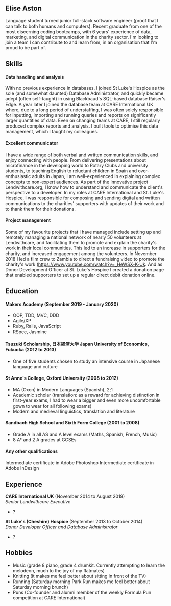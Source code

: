 ## Elise Aston

Language student turned junior full-stack software engineer (proof that I can talk to both humans and computers). Recent graduate from one of the most discerning coding bootcamps, with 6 years' experience of data, marketing, and digital communication in the charity sector. I'm looking to join a team I can contribute to and learn from, in an organisation that I'm proud to be part of.

## Skills

#### Data handling and analysis

With no previous experience in databases, I joined St Luke's Hospice as the sole (and somewhat daunted) Database Administrator, and quickly became adept (often self-taught) in using Blackbaud's SQL-based database Raiser's Edge. A year later I joined the database team at CARE International UK where, due to a long period of understaffing, I was often solely responsible for inputting, importing and running queries and reports on significantly larger quantities of data. Even on changing teams at CARE, I still regularly produced complex reports and analysis. I built tools to optimise this data management, which I taught my colleagues. 

#### Excellent communicator

I have a wide range of both verbal and written communication skills, and enjoy connecting with people. From delivering presentations about microfinance in the developing world to Rotary Clubs and university students, to teaching English to reluctant children in Spain and over-enthusiastic adults in Japan, I am well-experienced in explaining complex concepts to non-expert audiences. As part of the innovative project Lendwithcare.org, I know how to understand and communicate the client's perspective to a developer. In my roles at CARE International and St. Luke's Hospice, I was responsible for composing and sending digital and written communications to the charities' supporters with updates of their work and to thank them for their donations.

#### Project management

Some of my favourite projects that I have managed include setting up and remotely managing a national network of nearly 50 volunteers at Lendwithcare, and facilitating them to promote and explain the charity's work in their local communities. This led to an increase in supporters for the charity, and increased engagement among the volunteers. In November 2018 I led a film crew to Zambia to direct a fundraising video to promote the charity's work (https://www.youtube.com/watch?v=_HeWSX-K-Uk. And as Donor Development Officer at St. Luke's Hospice I created a donation page that enabled supporters to set up a regular direct debit donation online.

## Education

#### Makers Academy (September 2019 - January 2020)

- OOP, TDD, MVC, DDD
- Agile/XP
- Ruby, Rails, JavaScript
- RSpec, Jasmine


#### Tsuzuki Scholarship, 日本経済大学 Japan University of Economics, Fukuoka (2012 to 2013)

- One of five students chosen to study an intensive course in Japanese language and culture


#### St Anne's College, Oxford University (2008 to 2012)

- MA (Oxon) in Modern Languages (Spanish), 2;1
- Academic scholar (translation: as a reward for achieving distinction in first-year exams, I had to wear a bigger and even more uncomfortable gown to wear for all following exams)
- Modern and medieval linguistics, translation and literature


#### Sandbach High School and Sixth Form College (2001 to 2008)

- Grade A in all AS and A level exams (Maths, Spanish, French, Music)
- 8 A* and 2 A grades at GCSEs

#### Any other qualifications

Intermediate certificate in Adobe Photoshop
Intermediate certificate in Adobe InDesign

## Experience

**CARE International UK** (November 2014 to August 2019)    
*Senior Lendwithcare Executive*  
- ? 

**St Luke's (Cheshire) Hospice** (September 2013 to October 2014)    
*Donor Developer Officer and Database Administrator*  
- ?

## Hobbies

- Music (grade 8 piano, grade 4 drumkit. Currently attempting to learn the melodeon, much to the joy of my flatmates)
- Knitting (it makes me feel better about sitting in front of the TV)
- Running (Saturday morning Park Run makes me feel better about Saturday morning brunch)
- Puns (Co-founder and alumni member of the weekly Formula Pun competition at CARE International)
